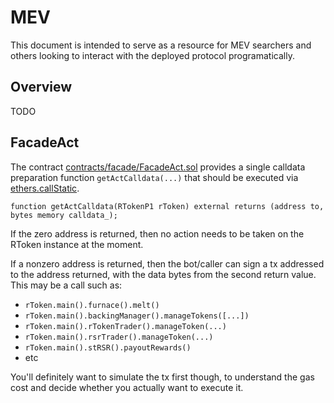 # MEV

This document is intended to serve as a resource for MEV searchers and others looking to interact with the deployed protocol programatically.

## Overview

TODO

## FacadeAct

The contract [contracts/facade/FacadeAct.sol](contracts/facade/FacadeAct.sol) provides a single calldata preparation function `getActCalldata(...)` that should be executed via [ethers.callStatic](https://docs.ethers.io/v5/api/contract/contract/#contract-callStatic).

```
function getActCalldata(RTokenP1 rToken) external returns (address to, bytes memory calldata_);
```

If the zero address is returned, then no action needs to be taken on the RToken instance at the moment.

If a nonzero address is returned, then the bot/caller can sign a tx addressed to the address returned, with the data bytes from the second return value. This may be a call such as:

- `rToken.main().furnace().melt()`
- `rToken.main().backingManager().manageTokens([...])`
- `rToken.main().rTokenTrader().manageToken(...)`
- `rToken.main().rsrTrader().manageToken(...)`
- `rToken.main().stRSR().payoutRewards()`
- etc

You'll definitely want to simulate the tx first though, to understand the gas cost and decide whether you actually want to execute it.
